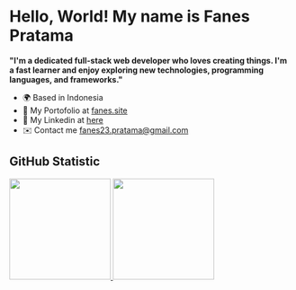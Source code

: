 # Hello, World! My name is Fanes Pratama

<b>"I'm a dedicated full-stack web developer who loves creating things. I'm a fast learner and enjoy exploring new technologies, programming languages, and frameworks."</b>

- 🌍 Based in Indonesia
- 👤 My Portofolio at [fanes.site](https://fanes.site/)
- 💼 My Linkedin at [here](https://www.linkedin.com/in/fanes-pratama-37a769149/)
- ✉️ Contact me [fanes23.pratama@gmail.com](mailto:fanes23.pratama@gmail.com)

## GitHub Statistic
<p align="left">
  <a href="https://github.com/buhorii26">
    <img height="180em" src="https://github-readme-stats-eight-theta.vercel.app/api?username=fanesz&show_icons=true&theme=algolia&include_all_commits=true&count_private=true"/>
    <img height="180em" src="https://github-readme-stats-eight-theta.vercel.app/api/top-langs/?username=fanesz&layout=compact&theme=algolia"/>
  </a>
</p>
